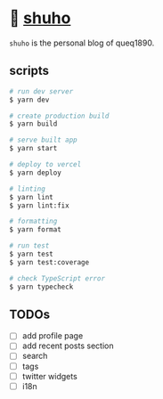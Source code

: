 # 🌴 [shuho](https://queq1890.info/)

`shuho` is the personal blog of queq1890.

## scripts

```bash
# run dev server
$ yarn dev

# create production build
$ yarn build

# serve built app
$ yarn start

# deploy to vercel
$ yarn deploy

# linting
$ yarn lint
$ yarn lint:fix

# formatting
$ yarn format

# run test
$ yarn test
$ yarn test:coverage

# check TypeScript error
$ yarn typecheck
```

## TODOs

- [ ] add profile page
- [ ] add recent posts section
- [ ] search
- [ ] tags
- [ ] twitter widgets
- [ ] i18n
